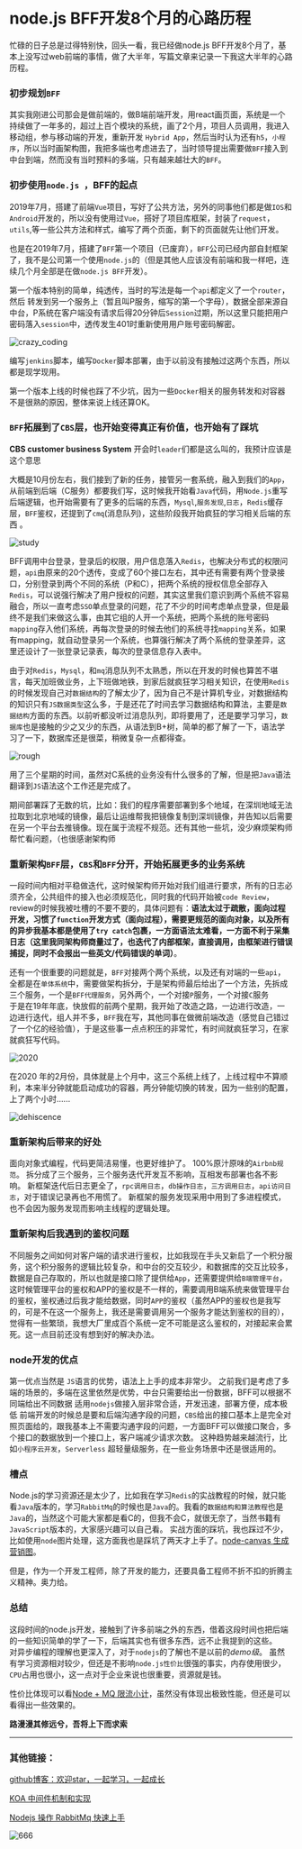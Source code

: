 # node.js BFF开发8个月的心路历程

忙碌的日子总是过得特别快，回头一看，我已经做node.js BFF开发8个月了，基本上没写过web前端的事情，做了大半年，写篇文章来记录一下我这大半年的心路历程。

### 初步规划`BFF`

其实我刚进公司那会是做前端的，做B端前端开发，用react画页面，系统是一个持续做了一年多的，超过上百个模块的系统，画了2个月，项目人员调用，我进入移动组，参与移动端的开发，重新开发 `Hybrid App`，然后当时认为还有`h5`，`小程序`，所以当时画架构图，我把多端也考虑进去了，当时领导提出需要做`BFF`接入到中台到端，然而没有当时预料的多端，只有越来越壮大的`BFF`。

### 初步使用`node.js `，BFF的起点  

2019年7月，搭建了前端`Vue`项目，写好了公共方法，另外的同事他们都是做`IOS`和`Android`开发的，所以没有使用过`Vue`，搭好了项目库框架，封装了`request`，`utils`,等一些公共方法和样式，编写了两个页面，剩下的页面就先让他们开发。  

也是在2019年7月，搭建了`BFF`第一个项目（已废弃），`BFF`公司已经内部自封框架了，我不是公司第一个使用`node.js`的（但是其他人应该没有前端和我一样吧，连续几个月全部是在做`node.js BFF`开发）。  

第一个版本特别的简单，纯透传，当时的写法是每一个`api`都定义了一个`router`，然后 转发到另一个服务上（暂且叫P服务，缩写的第一个字母），数据全部来源自中台，P系统在客户端没有请求后得20分钟后`Session`过期，所以这里只能把用户密码落入`session`中，透传发生401时重新使用用户账号密码解密。  

![crazy_coding](/imgs/bff_development_record/crazy_coding.jpg)


编写`jenkins`脚本，编写`Docker`脚本部署，由于以前没有接触过这两个东西，所以都是现学现用。  

第一个版本上线的时候也踩了不少坑，因为一些`Docker`相关的服务转发和对容器不是很熟的原因，整体来说上线还算OK。  

### `BFF`拓展到了`CBS`层，也开始变得真正有价值，也开始有了踩坑

**CBS customer business System**   开会时`leader`们都是这么叫的，我预计应该是这个意思  

大概是10月份左右，我们接到了新的任务，接管另一套系统，融入到我们的`App`，从前端到后端（C服务）都要我们写，这时候我开始看`Java`代码，用`Node.js`重写后端逻辑，也开始需要有了更多的后端的东西，`Mysql`,`服务发现`,`日志`，`Redis`缓存层，`BFF`鉴权，还提到了`cmq`(消息队列)，这些阶段我开始疯狂的学习相关后端的东西 。  

![study](/imgs/bff_development_record/study.jpg)

​  BFF调用中台登录，登录后的权限，用户信息落入`Redis`，也解决分布式的权限问题，`api`由原来的20个透传，变成了60个接口左右，其中还有需要有两个登录接口，分别登录到两个不同的系统（P和C），把两个系统的授权信息全部存入`Redis`，可以说强行解决了用户授权的问题，其实这里我们意识到两个系统不容易融合，所以一直考虑`SSO`单点登录的问题，花了不少的时间考虑单点登录，但是最终不是我们来做这么事，由其它组的人开一个系统，把两个系统的账号密码`mapping`存入他们系统，再每次登录的时候去他们的系统寻找`mapping`关系，如果有mapping，就自动登录另一个系统，也算强行解决了两个系统的登录差异，这里还设计了一张登录记录表，每次的登录信息存入表中。  

​	由于对`Redis`，`Mysql`，和`mq`消息队列不太熟悉，所以在开发的时候也算苦不堪言，每天加班做业务，上下班做地铁，到家后就疯狂学习相关知识，在使用`Redis`的时候发现自己对`数据结构`的了解太少了，因为自己不是计算机专业，对数据结构的知识只有`JS数据类型`这么多，于是还花了时间去学习数据结构和算法，主要是`数据结构`方面的东西。以前听都没听过消息队列，即将要用了，还是要学习学习，`数据库`也是接触的少之又少的东西，从语法到B+树，简单的都了解了一下，语法学习了一下，数据库还是很菜，稍微复杂一点都得查。

![rough](/imgs/bff_development_record/rough.jpg)

​    用了三个星期的时间，虽然对C系统的业务没有什么很多的了解，但是把`Java`语法翻译到`JS`语法这个工作还是完成了。  

期间部署踩了无数的坑，比如：我们的程序需要部署到多个地域，在深圳地域无法拉取到北京地域的镜像，最后让运维帮我把镜像复制到深圳镜像，并告知以后需要在另一个平台去推镜像。现在属于流程不规范。还有其他一些坑，没少麻烦架构师帮忙看问题，（也很感谢架构师   

### 重新架构`BFF`层，`CBS`和`BFF`分开，开始拓展更多的业务系统

一段时间内相对平稳做迭代，这时候架构师开始对我们组进行要求，所有的日志必须齐全，公共组件的接入也必须规范化，同时我的代码开始被`code Review`，review的时候我被吐槽的不要不要的，具体问题有：**语法太过于疏散，面向过程开发，习惯了`function`开发方式（面向过程），需要更规范的面向对象，以及所有的异步我基本都是使用了`try catch`包裹，一方面语法太难看，一方面不利于采集日志（这里我同架构师商量过了，也迭代了内部框架，直接调用，由框架进行错误捕捉，同时不会报出一些英文/代码错误的单词）**。    

还有一个很重要的问题就是，`BFF`对接两个两个系统，以及还有对端的一些`api`，全都是在`单体系统`中，需要做架构拆分，于是架构师最后给出了一个方法，先拆成三个服务，一个是`BFF代理服务`，另外两个，一个对接`P`服务，一个对接`C`服务  
于是在19年年底，快放假的前两个星期，我开始了改造之路，一边进行改造，一边进行迭代，组人并不多，`BFF`我在写，其他同事在做微前端改造（感觉自己错过了一个亿的经验值），于是这些事一点点积压的非常忙，有时间就疯狂学习，在家就疯狂写代码。  

![2020](/imgs/bff_development_record/2020.jpg)

在2020 年的2月份，具体就是上个月中，这三个系统上线了，上线过程中不算顺利，本来半分钟就能启动成功的容器，两分钟能切换的转发，因为一些别的配置，上了两个小时......  

![dehiscence](/imgs/bff_development_record/dehiscence.jpg)


### 重新架构后带来的好处

面向对象式编程，代码更简洁易懂，也更好维护了。
100%原汁原味的`Airbnb规范`。
拆分成了三个服务，三个服务迭代开发互不影响，互相发布部署也各不影响。
新框架迭代后日志更全了，`rpc调用日志`，`db操作日志`，`三方调用日志`，`api访问日志`，对于错误记录再也不用慌了。
新框架的服务发现采用中用到了多进程模式，也不会因为服务发现而影响主线程的逻辑处理。

### 重新架构后我遇到的鉴权问题

不同服务之间如何对客户端的请求进行鉴权，比如我现在手头又新启了一个积分服务，这个积分服务的逻辑比较复杂，和中台的交互较少，和数据库的交互比较多，数据是自己存取的，所以也就是接口除了提供给`App`，还需要提供给`B端管理平台`，这时候管理平台的鉴权和APP的鉴权是不一样的，需要调用B端系统来做管理平台的鉴权，鉴权通过后我才能给数据，同时`APP`的鉴权（虽然APP的鉴权也是我写的，可是不在这一个服务上，我还是需要调用另一个服务才能达到鉴权的目的），觉得有一些繁琐，我想大厂里成百个系统一定不可能是这么鉴权的，对接起来会累死。这一点目前还没有想到好的解决办法。

### node开发的优点
第一优点当然是 `JS`语言的优势，语法上上手的成本非常少。
之前我们是考虑了多端的场景的，多端在这里依然是优势，中台只需要给出一份数据，BFF可以根据不同端给出不同数据
适用`nodejs`做接入层非常合适，开发迅速，部署方便，成本极低
前端开发的时候总是要和后端沟通字段的问题，`CBS`给出的接口基本上是完全对照页面给的，跟我基本上不需要沟通字段的问题，一方面BFF可以做接口聚合，多个接口的数据放到一个接口上，客户端减少请求次数。
这种趋势越来越流行，比如`小程序云开发`，`Serverless` 超轻量级服务，在一些业务场景中还是很适用的。

### 槽点
​    Node.js的学习资源还是太少了，比如我在学习`Redis`的实战教程的时候，就只能看`Java`版本的，学习`RabbitMq`的时候也是`Java`的。我看的`数据结构和算法教程`也是`Java`的，当然这个可能大家都是看C的，但我不会C，就很无奈了，当然书籍有`JavaScript`版本的，大家感兴趣可以自己看。
实战方面的踩坑，我也踩过不少，比如使用`node`图片处理，这方面我也是踩坑了两天才上手了。[node-canvas 生成营销图](https://github.com/coolliyong/coolliyong.github.io/blob/master/docs/node/node_canvas.md)。

但是，作为一个开发工程师，除了开发的能力，还要具备工程师不折不扣的折腾主义精神。奥力给。

### 总结
这段时间的node.js开发，接触到了许多前端之外的东西，借着这段时间也把后端的一些知识简单的学了一下，后端其实也有很多东西，远不止我提到的这些。  
对异步编程的理解也更深入了，对于`nodejs`的了解也不是以前的*demo级*。
虽然有学习资源相对较少，但还是不影响`node.js性价比`很强的事实，内存使用很少，`CPU`占用也很小，这一点对于企业来说也很重要，资源就是钱。

性价比体现可以看[Node + MQ 限流小计](https://github.com/coolliyong/coolliyong.github.io/blob/master/docs/node/current_limiting.md)，虽然没有体现出极致性能，但还是可以看得出一些效果的。

**路漫漫其修远兮，吾将上下而求索**

---

### 其他链接：

[github博客：欢迎star，一起学习，一起成长](https://github.com/coolliyong/coolliyong.github.io)

[KOA 中间件机制和实现](https://github.com/coolliyong/coolliyong.github.io/blob/master/docs/node/koa_middle.md)

[Nodejs 操作 RabbitMq 快速上手](https://github.com/coolliyong/node_rabbitMQ_mqtutorial/blob/master/README.md)



![666](/imgs/bff_development_record/666.jpg)






